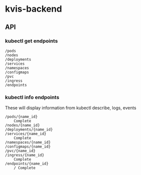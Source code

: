 # kvis-backend

## API 

### kubectl get endpoints

    /pods
    /nodes
    /deployments
    /services
    /namespaces
    /configmaps
    /pvc
    /ingress
    /endpoints

### kubectl info endpoints

These will display information from kubectl describe, logs, events

    /pods/{name_id}
        Complete
    /nodes/{name_id}
    /deployments/{name_id}
    /services/{name_id}
        Complete
    /namespaces/{name_id}
    /configmaps/{name_id}
    /pvc/{name_id}
    /ingress/{name_id}
        Complete
    /endpoints/{name_id}
        / Complete 